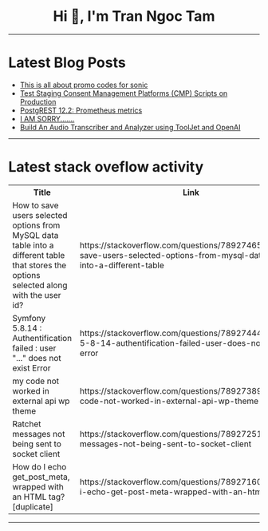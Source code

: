 <h1 align="center">Hi 👋, I'm Tran Ngoc Tam</h1>

---

# Latest Blog Posts 
<!-- BLOG-POST-LIST:START -->
- [This is all about promo codes for sonic](https://dev.to/lorabrown3215/this-is-all-about-promo-codes-for-sonic-4en3)
- [Test Staging Consent Management Platforms &lpar;CMP&rpar; Scripts on Production](https://dev.to/requestlyio/test-staging-consent-management-platforms-cmp-scripts-on-production-21gb)
- [PostgREST 12.2: Prometheus metrics](https://dev.to/supabase/postgrest-122-prometheus-metrics-13cm)
- [I AM SORRY.......](https://dev.to/mince/i-am-sorry-8a3)
- [Build An Audio Transcriber and Analyzer using ToolJet and OpenAI](https://dev.to/tooljet/build-an-audio-transcriber-and-analyzer-using-tooljet-and-openai-1109)
<!-- BLOG-POST-LIST:END -->

---

# Latest stack oveflow activity
<table>
  <tr><th>Title</th><th>Link</th></tr>
  <!-- STACKOVERFLOW:START --><tr><td>How to save users selected options from MySQL data table into a different table that stores the options selected along with the user id?</td><td>https://stackoverflow.com/questions/78927465/how-to-save-users-selected-options-from-mysql-data-table-into-a-different-table</td></tr><tr><td>Symfony 5.8.14 : Authentification failed : user &quot;...&quot; does not exist Error</td><td>https://stackoverflow.com/questions/78927444/symfony-5-8-14-authentification-failed-user-does-not-exist-error</td></tr><tr><td>my code not worked in external api wp theme</td><td>https://stackoverflow.com/questions/78927389/my-code-not-worked-in-external-api-wp-theme</td></tr><tr><td>Ratchet messages not being sent to socket client</td><td>https://stackoverflow.com/questions/78927251/ratchet-messages-not-being-sent-to-socket-client</td></tr><tr><td>How do I echo get_post_meta, wrapped with an HTML tag? [duplicate]</td><td>https://stackoverflow.com/questions/78927160/how-do-i-echo-get-post-meta-wrapped-with-an-html-tag</td></tr><!-- STACKOVERFLOW:END -->
</table>

---


